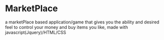 # MarketPlace
a marketPlace based application/game that gives you the ability and desired feel to control your money and buy items you like, made with javascript(Jquery)/HTML/CSS
